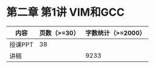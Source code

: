 # 第二章 第1讲 VIM和GCC

| 内容    | 页数（>=30） | 字数统计（>=2000） |
| ------- | ------------ | ------------------ |
| 授课PPT | 38           |                    |
| 讲稿    |              | 9233               |

